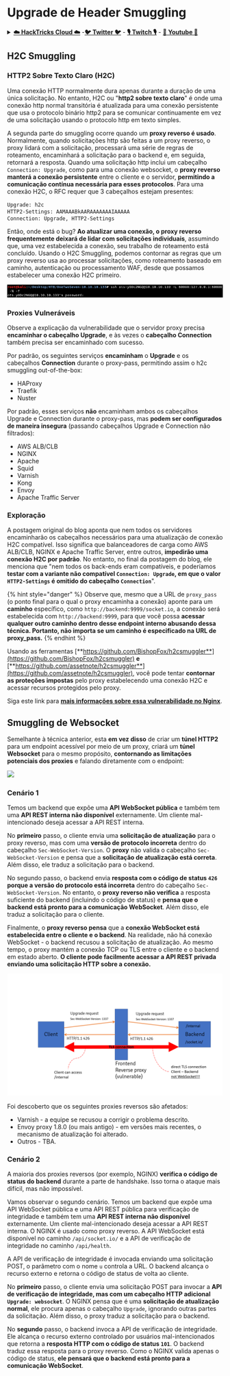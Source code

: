 # Upgrade de Header Smuggling

<details>

<summary><a href="https://cloud.hacktricks.xyz/pentesting-cloud/pentesting-cloud-methodology"><strong>☁️ HackTricks Cloud ☁️</strong></a> -<a href="https://twitter.com/hacktricks_live"><strong>🐦 Twitter 🐦</strong></a> - <a href="https://www.twitch.tv/hacktricks_live/schedule"><strong>🎙️ Twitch 🎙️</strong></a> - <a href="https://www.youtube.com/@hacktricks_LIVE"><strong>🎥 Youtube 🎥</strong></a></summary>

- Você trabalha em uma **empresa de segurança cibernética**? Você quer ver sua **empresa anunciada no HackTricks**? ou você quer ter acesso à **última versão do PEASS ou baixar o HackTricks em PDF**? Confira os [**PLANOS DE ASSINATURA**](https://github.com/sponsors/carlospolop)!

- Descubra [**A Família PEASS**](https://opensea.io/collection/the-peass-family), nossa coleção exclusiva de [**NFTs**](https://opensea.io/collection/the-peass-family)

- Adquira o [**swag oficial do PEASS & HackTricks**](https://peass.creator-spring.com)

- **Junte-se ao** [**💬**](https://emojipedia.org/speech-balloon/) [**grupo do Discord**](https://discord.gg/hRep4RUj7f) ou ao [**grupo do telegram**](https://t.me/peass) ou **siga-me** no **Twitter** [**🐦**](https://github.com/carlospolop/hacktricks/tree/7af18b62b3bdc423e11444677a6a73d4043511e9/\[https:/emojipedia.org/bird/README.md)[**@carlospolopm**](https://twitter.com/hacktricks_live)**.**

- **Compartilhe suas técnicas de hacking enviando PRs para o [repositório hacktricks](https://github.com/carlospolop/hacktricks) e [hacktricks-cloud repo](https://github.com/carlospolop/hacktricks-cloud)**.

</details>

## H2C Smuggling <a href="#http2-over-cleartext-h2c" id="http2-over-cleartext-h2c"></a>

### HTTP2 Sobre Texto Claro (H2C) <a href="#http2-over-cleartext-h2c" id="http2-over-cleartext-h2c"></a>

Uma conexão HTTP normalmente dura apenas durante a duração de uma única solicitação. No entanto, H2C ou "**http2 sobre texto claro**" é onde uma conexão http normal transitória é atualizada para uma conexão persistente que usa o protocolo binário http2 para se comunicar continuamente em vez de uma solicitação usando o protocolo http em texto simples.

A segunda parte do smuggling ocorre quando um **proxy reverso é usado**. Normalmente, quando solicitações http são feitas a um proxy reverso, o proxy lidará com a solicitação, processará uma série de regras de roteamento, encaminhará a solicitação para o backend e, em seguida, retornará a resposta. Quando uma solicitação http inclui um cabeçalho `Connection: Upgrade`, como para uma conexão websocket, o **proxy reverso manterá a conexão persistente** entre o cliente e o servidor, **permitindo a comunicação contínua necessária para esses protocolos**. Para uma conexão H2C, o RFC requer que 3 cabeçalhos estejam presentes:
```
Upgrade: h2c
HTTP2-Settings: AAMAAABkAARAAAAAAAIAAAAA
Connection: Upgrade, HTTP2-Settings
```
Então, onde está o bug? **Ao atualizar uma conexão, o proxy reverso frequentemente deixará de lidar com solicitações individuais**, assumindo que, uma vez estabelecida a conexão, seu trabalho de roteamento está concluído. Usando o H2C Smuggling, podemos contornar as regras que um proxy reverso usa ao processar solicitações, como roteamento baseado em caminho, autenticação ou processamento WAF, desde que possamos estabelecer uma conexão H2C primeiro.

![](<../.gitbook/assets/image (454).png>)

### Proxies Vulneráveis <a href="#exploitation" id="exploitation"></a>

Observe a explicação da vulnerabilidade que o servidor proxy precisa **encaminhar o cabeçalho Upgrade**, e às vezes o **cabeçalho Connection** também precisa ser encaminhado com sucesso.

Por padrão, os seguintes serviços **encaminham** o **Upgrade** e os cabeçalhos **Connection** durante o proxy-pass, permitindo assim o h2c smuggling out-of-the-box:

* HAProxy
* Traefik
* Nuster

Por padrão, esses serviços **não** encaminham ambos os cabeçalhos Upgrade e Connection durante o proxy-pass, mas **podem ser configurados de maneira insegura** (passando cabeçalhos Upgrade e Connection não filtrados):

* AWS ALB/CLB
* NGINX
* Apache
* Squid
* Varnish
* Kong
* Envoy
* Apache Traffic Server

### Exploração <a href="#exploitation" id="exploitation"></a>

A postagem original do blog aponta que nem todos os servidores encaminharão os cabeçalhos necessários para uma atualização de conexão H2C compatível. Isso significa que balanceadores de carga como AWS ALB/CLB, NGINX e Apache Traffic Server, entre outros, **impedirão uma conexão H2C por padrão**. No entanto, no final da postagem do blog, ele menciona que "nem todos os back-ends eram compatíveis, e poderíamos **testar com a variante não compatível `Connection: Upgrade`, em que o valor `HTTP2-Settings` é omitido do cabeçalho `Connection`**".

{% hint style="danger" %}
Observe que, mesmo que a URL de `proxy_pass` (o ponto final para o qual o proxy encaminha a conexão) aponte para um **caminho** específico, como `http://backend:9999/socket.io`, a conexão será estabelecida com `http://backend:9999`, para que você possa **acessar qualquer outro caminho dentro desse endpoint interno abusando dessa técnica. Portanto, não importa se um caminho é especificado na URL de proxy\_pass.**
{% endhint %}

Usando as ferramentas [**https://github.com/BishopFox/h2csmuggler**](https://github.com/BishopFox/h2csmuggler) **e** [**https://github.com/assetnote/h2csmuggler**](https://github.com/assetnote/h2csmuggler), você pode tentar **contornar as proteções impostas** pelo proxy estabelecendo uma conexão H2C e acessar recursos protegidos pelo proxy.

Siga este link para [**mais informações sobre essa vulnerabilidade no Nginx**](../network-services-pentesting/pentesting-web/nginx.md#proxy\_set\_header-upgrade-and-connection).

## Smuggling de Websocket

Semelhante à técnica anterior, esta **em vez disso** de criar um **túnel HTTP2** para um endpoint acessível por meio de um proxy, criará um **túnel Websocket** para o mesmo propósito, **contornando as limitações potenciais dos proxies** e falando diretamente com o endpoint:

![](<../.gitbook/assets/image (651) (2) (1).png>)

### Cenário 1

Temos um backend que expõe uma **API WebSocket pública** e também tem uma **API REST interna não disponível** externamente. Um cliente mal-intencionado deseja acessar a API REST interna.

No **primeiro** passo, o cliente envia uma **solicitação de atualização** para o proxy reverso, mas com uma **versão de protocolo incorreta** dentro do cabeçalho `Sec-WebSocket-Version`. O **proxy** não valida o cabeçalho `Sec-WebSocket-Version` e pensa que a **solicitação de atualização está correta**. Além disso, ele traduz a solicitação para o backend.

No segundo passo, o backend envia **resposta com o código de status `426` porque a versão do protocolo está incorreta** dentro do cabeçalho `Sec-WebSocket-Version`. No entanto, o **proxy reverso não verifica** a resposta suficiente do backend (incluindo o código de status) e **pensa que o backend está pronto para a comunicação WebSocket**. Além disso, ele traduz a solicitação para o cliente.

Finalmente, o **proxy reverso pensa** que a **conexão WebSocket está estabelecida entre o cliente e o backend**. Na realidade, não há conexão WebSocket - o backend recusou a solicitação de atualização. Ao mesmo tempo, o proxy mantém a conexão TCP ou TLS entre o cliente e o backend em estado aberto. **O cliente pode facilmente acessar a API REST privada enviando uma solicitação HTTP sobre a conexão.**

![](https://github.com/0ang3el/websocket-smuggle/raw/master/img/2-4.png)

Foi descoberto que os seguintes proxies reversos são afetados:

* Varnish - a equipe se recusou a corrigir o problema descrito.
* Envoy proxy 1.8.0 (ou mais antigo) - em versões mais recentes, o mecanismo de atualização foi alterado.
* Outros - TBA.

### Cenário 2

A maioria dos proxies reversos (por exemplo, NGINX) **verifica o código de status do backend** durante a parte de handshake. Isso torna o ataque mais difícil, mas não impossível.

Vamos observar o segundo cenário. Temos um backend que expõe uma API WebSocket pública e uma API REST pública para verificação de integridade e também tem uma **API REST interna não disponível** externamente. Um cliente mal-intencionado deseja acessar a API REST interna. O NGINX é usado como proxy reverso. A API WebSocket está disponível no caminho `/api/socket.io/` e a API de verificação de integridade no caminho `/api/health`.

A API de verificação de integridade é invocada enviando uma solicitação POST, o parâmetro com o nome `u` controla a URL. O backend alcança o recurso externo e retorna o código de status de volta ao cliente.

No **primeiro** passo, o cliente envia uma solicitação POST para invocar a **API de verificação de integridade, mas com um cabeçalho HTTP adicional `Upgrade: websocket`**. O NGINX pensa que é uma **solicitação de atualização normal**, ele procura apenas o cabeçalho `Upgrade`, ignorando outras partes da solicitação. Além disso, o proxy traduz a solicitação para o backend.

No **segundo** passo, o backend invoca a API de verificação de integridade. Ele alcança o recurso externo controlado por usuários mal-intencionados que retorna a **resposta HTTP com o código de status `101`**. O backend traduz essa resposta para o proxy reverso. Como o NGINX valida apenas o código de status, **ele pensará que o backend está pronto para a comunicação WebSocket**.
